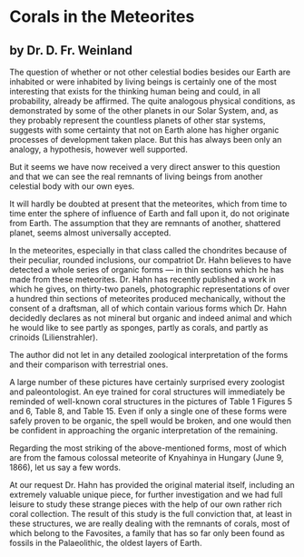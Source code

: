 # Corals in the Meteorites

## by Dr. D. Fr. Weinland

The question of whether or not other celestial bodies besides our Earth are inhabited or were inhabited by living beings is certainly one of the most interesting that exists for the thinking human being and could, in all probability, already be affirmed. The quite analogous physical conditions, as demonstrated by some of the other planets in our Solar System, and, as they probably represent the countless planets of other star systems, suggests with some certainty that not on Earth alone has higher organic processes of development taken place. But this has always been only an analogy, a hypothesis, however well supported.

But it seems we have now received a very direct answer to this question and that we can see the real remnants of living beings from another celestial body with our own eyes.

It will hardly be doubted at present that the meteorites, which from time to time enter the sphere of influence of Earth and fall upon it, do not originate from Earth. The assumption that they are remnants of another, shattered planet, seems almost universally accepted.

In the meteorites, especially in that class called the chondrites because of their peculiar, rounded inclusions, our compatriot Dr. Hahn believes to have detected a whole series of organic forms — in thin sections which he has made from these meteorites. Dr. Hahn has recently published a work in which he gives, on thirty-two panels, photographic representations of over a hundred thin sections of meteorites produced mechanically, without the consent of a draftsman, all of which contain various forms which Dr. Hahn decidedly declares as not mineral but organic and indeed animal and which he would like to see partly as sponges, partly as corals, and partly as crinoids (Lilienstrahler).

The author did not let in any detailed zoological interpretation of the forms and their comparison with terrestrial ones.

A large number of these pictures have certainly surprised every zoologist and paleontologist. An eye trained for coral structures will immediately be reminded of well-known coral structures in the pictures of Table 1 Figures 5 and 6, Table 8, and Table 15. Even if only a single one of these forms were safely proven to be organic, the spell would be broken, and one would then be confident in approaching the organic interpretation of the remaining.

Regarding the most striking of the above-mentioned forms, most of which are from the famous colossal meteorite of Knyahinya in Hungary (June 9, 1866), let us say a few words.

At our request Dr. Hahn has provided the original material itself, including an extremely valuable unique piece, for further investigation and we had full leisure to study these strange pieces with the help of our own rather rich coral collection. The result of this study is the full conviction that, at least in these structures, we are really dealing with the remnants of corals, most of which belong to the Favosites, a family that has so far only been found as fossils in the Palaeolithic, the oldest layers of Earth.
